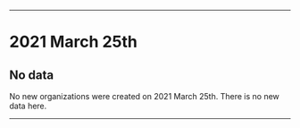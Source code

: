 
***

# 2021 March 25th

## No data

No new organizations were created on 2021 March 25th. There is no new data here.

***
